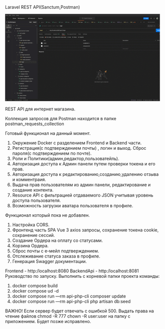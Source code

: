 Laravel REST API(Sanctum,Postman) 

![](https://github.com/IgorOlikov/laravel-learn/blob/main/postman.gif)

REST API для интернет магазина.

Коллекция запросов для Postman находится в папке postman_requests_collection

Готовый функционал на данный момент.
1) Окружение Docker с разделением Frontend и Backend части.
2) Регистрация(с подтверждением почты) , логин и выход. Сброс пароля(с подтверждением по почте).
3) Роли и Политики(админ,редактор,пользоватейль).
4) Авторизация доступа к Админ панели путем проверки токена и его прав.
5) Авторизация доступа к редактированию,созданию,удалению отзыва и комментраия.
6) Выдача прав пользователям из админ панели, редактирование и создание контента.
7) Resource API с фильтрацией отдаваемого JSON учитывая уровень доступа пользователя.
8) Возможность загрузки аватара пользователя в профиле.

Функционал который пока не добавлен.
1) Настройка CORS.
2) Фронтенд часть SPA Vue 3 axios запросы, сохранение токена cookie, сохранение сессий.
3) Создание Ордера на оплату со статусами.
4) Корзина Ордера.
5) Сброс почты с е-мейл подтверждением.
6) Отслеживание статуса заказа в профиле.
7) Генерация Swagger документации.

Frontend - http:/localhost:8080
BackendApi - http:/localhost:8081
Руководство по запуску.
Выполнить с корневой папки проекта команды:
1) docker compose build
2) docker compose ud -d
3) docker compose run —rm api-php-cli composer update
4) docker compose run —rm api-php-cli php artisan db:seed

ВАЖНО!
Если сервер будет отвечать с ошибкой 500.
Выдать права на чтение файлов chmod -R 777 chown -R user:user на папку с приложением.
Будет позже исправлено.